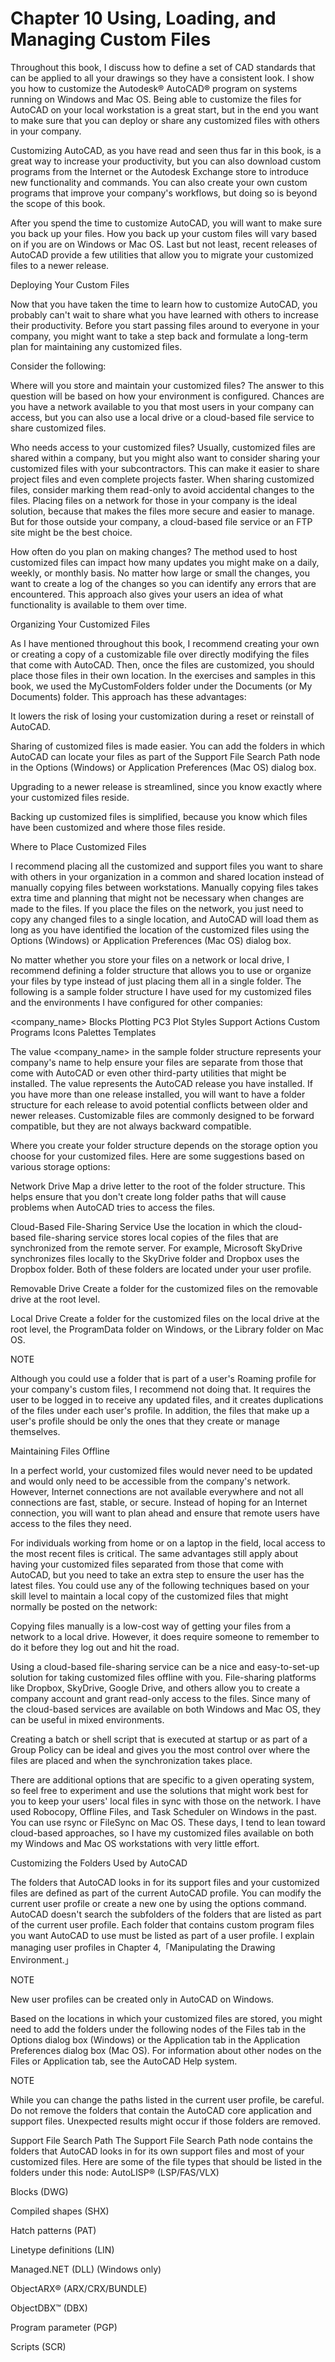 # Chapter 10 Using, Loading, and Managing Custom Files

Throughout this book, I discuss how to define a set of CAD standards that can be applied to all your drawings so they have a consistent look. I show you how to customize the Autodesk® AutoCAD® program on systems running on Windows and Mac OS. Being able to customize the files for AutoCAD on your local workstation is a great start, but in the end you want to make sure that you can deploy or share any customized files with others in your company.

Customizing AutoCAD, as you have read and seen thus far in this book, is a great way to increase your productivity, but you can also download custom programs from the Internet or the Autodesk Exchange store to introduce new functionality and commands. You can also create your own custom programs that improve your company's workflows, but doing so is beyond the scope of this book.

After you spend the time to customize AutoCAD, you will want to make sure you back up your files. How you back up your custom files will vary based on if you are on Windows or Mac OS. Last but not least, recent releases of AutoCAD provide a few utilities that allow you to migrate your customized files to a newer release.

Deploying Your Custom Files

Now that you have taken the time to learn how to customize AutoCAD, you probably can't wait to share what you have learned with others to increase their productivity. Before you start passing files around to everyone in your company, you might want to take a step back and formulate a long-term plan for maintaining any customized files.

Consider the following:

Where will you store and maintain your customized files? The answer to this question will be based on how your environment is configured. Chances are you have a network available to you that most users in your company can access, but you can also use a local drive or a cloud-based file service to share customized files.

Who needs access to your customized files? Usually, customized files are shared within a company, but you might also want to consider sharing your customized files with your subcontractors. This can make it easier to share project files and even complete projects faster. When sharing customized files, consider marking them read-only to avoid accidental changes to the files. Placing files on a network for those in your company is the ideal solution, because that makes the files more secure and easier to manage. But for those outside your company, a cloud-based file service or an FTP site might be the best choice.

How often do you plan on making changes? The method used to host customized files can impact how many updates you might make on a daily, weekly, or monthly basis. No matter how large or small the changes, you want to create a log of the changes so you can identify any errors that are encountered. This approach also gives your users an idea of what functionality is available to them over time.

Organizing Your Customized Files

As I have mentioned throughout this book, I recommend creating your own or creating a copy of a customizable file over directly modifying the files that come with AutoCAD. Then, once the files are customized, you should place those files in their own location. In the exercises and samples in this book, we used the MyCustomFolders folder under the Documents (or My Documents) folder. This approach has these advantages:

It lowers the risk of losing your customization during a reset or reinstall of AutoCAD.

Sharing of customized files is made easier. You can add the folders in which AutoCAD can locate your files as part of the Support File Search Path node in the Options (Windows) or Application Preferences (Mac OS) dialog box.

Upgrading to a newer release is streamlined, since you know exactly where your customized files reside.

Backing up customized files is simplified, because you know which files have been customized and where those files reside.

Where to Place Customized Files

I recommend placing all the customized and support files you want to share with others in your organization in a common and shared location instead of manually copying files between workstations. Manually copying files takes extra time and planning that might not be necessary when changes are made to the files. If you place the files on the network, you just need to copy any changed files to a single location, and AutoCAD will load them as long as you have identified the location of the customized files using the Options (Windows) or Application Preferences (Mac OS) dialog box.

No matter whether you store your files on a network or local drive, I recommend defining a folder structure that allows you to use or organize your files by type instead of just placing them all in a single folder. The following is a sample folder structure I have used for my customized files and the environments I have configured for other companies:

<company_name> <release> Blocks Plotting PC3 Plot Styles Support Actions Custom Programs Icons Palettes Templates

The value <company_name> in the sample folder structure represents your company's name to help ensure your files are separate from those that come with AutoCAD or even other third-party utilities that might be installed. The value <release> represents the AutoCAD release you have installed. If you have more than one release installed, you will want to have a folder structure for each release to avoid potential conflicts between older and newer releases. Customizable files are commonly designed to be forward compatible, but they are not always backward compatible.

Where you create your folder structure depends on the storage option you choose for your customized files. Here are some suggestions based on various storage options:

Network Drive Map a drive letter to the root of the folder structure. This helps ensure that you don't create long folder paths that will cause problems when AutoCAD tries to access the files.

Cloud-Based File-Sharing Service Use the location in which the cloud-based file-sharing service stores local copies of the files that are synchronized from the remote server. For example, Microsoft SkyDrive synchronizes files locally to the SkyDrive folder and Dropbox uses the Dropbox folder. Both of these folders are located under your user profile.

Removable Drive Create a folder for the customized files on the removable drive at the root level.

Local Drive Create a folder for the customized files on the local drive at the root level, the ProgramData folder on Windows, or the Library folder on Mac OS.

NOTE

Although you could use a folder that is part of a user's Roaming profile for your company's custom files, I recommend not doing that. It requires the user to be logged in to receive any updated files, and it creates duplications of the files under each user's profile. In addition, the files that make up a user's profile should be only the ones that they create or manage themselves.

Maintaining Files Offline

In a perfect world, your customized files would never need to be updated and would only need to be accessible from the company's network. However, Internet connections are not available everywhere and not all connections are fast, stable, or secure. Instead of hoping for an Internet connection, you will want to plan ahead and ensure that remote users have access to the files they need.

For individuals working from home or on a laptop in the field, local access to the most recent files is critical. The same advantages still apply about having your customized files separated from those that come with AutoCAD, but you need to take an extra step to ensure the user has the latest files. You could use any of the following techniques based on your skill level to maintain a local copy of the customized files that might normally be posted on the network:

Copying files manually is a low-cost way of getting your files from a network to a local drive. However, it does require someone to remember to do it before they log out and hit the road.

Using a cloud-based file-sharing service can be a nice and easy-to-set-up solution for taking customized files offline with you. File-sharing platforms like Dropbox, SkyDrive, Google Drive, and others allow you to create a company account and grant read-only access to the files. Since many of the cloud-based services are available on both Windows and Mac OS, they can be useful in mixed environments.

Creating a batch or shell script that is executed at startup or as part of a Group Policy can be ideal and gives you the most control over where the files are placed and when the synchronization takes place.

There are additional options that are specific to a given operating system, so feel free to experiment and use the solutions that might work best for you to keep your users' local files in sync with those on the network. I have used Robocopy, Offline Files, and Task Scheduler on Windows in the past. You can use rsync or FileSync on Mac OS. These days, I tend to lean toward cloud-based approaches, so I have my customized files available on both my Windows and Mac OS workstations with very little effort.

Customizing the Folders Used by AutoCAD

The folders that AutoCAD looks in for its support files and your customized files are defined as part of the current AutoCAD profile. You can modify the current user profile or create a new one by using the options command. AutoCAD doesn't search the subfolders of the folders that are listed as part of the current user profile. Each folder that contains custom program files you want AutoCAD to use must be listed as part of a user profile. I explain managing user profiles in Chapter 4,「Manipulating the Drawing Environment.」

NOTE

New user profiles can be created only in AutoCAD on Windows.

Based on the locations in which your customized files are stored, you might need to add the folders under the following nodes of the Files tab in the Options dialog box (Windows) or the Application tab in the Application Preferences dialog box (Mac OS). For information about other nodes on the Files or Application tab, see the AutoCAD Help system.

NOTE

While you can change the paths listed in the current user profile, be careful. Do not remove the folders that contain the AutoCAD core application and support files. Unexpected results might occur if those folders are removed.

Support File Search Path The Support File Search Path node contains the folders that AutoCAD looks in for its own support files and most of your customized files. Here are some of the file types that should be listed in the folders under this node: AutoLISP® (LSP/FAS/VLX)

Blocks (DWG)

Compiled shapes (SHX)

Hatch patterns (PAT)

Linetype definitions (LIN)

Managed.NET (DLL) (Windows only)

ObjectARX® (ARX/CRX/BUNDLE)

ObjectDBX™ (DBX)

Program parameter (PGP)

Scripts (SCR)


